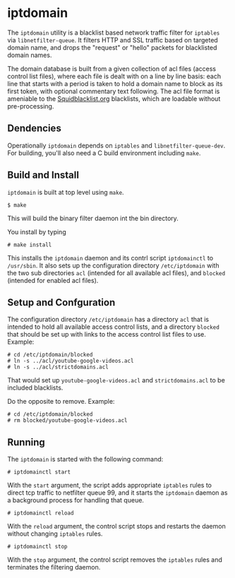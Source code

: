 # iptdomain

The `iptdomain` utility is a blacklist based network traffic filter
for `iptables` via `libnetfilter-queue`.
It filters HTTP and SSL traffic based on targeted domain name, and
drops the "request" or "hello" packets for blacklisted domain names.

The domain database is built from a given collection of acl files
(access control list files), where each file is dealt with on a line
by line basis: each line that starts with a period is taken to hold a
domain name to block as its first token, with optional commentary text
following. The acl file format is ameniable to the
[Squidblacklist.org](http://squidblacklist.org) blacklists, which are
loadable without pre-processing.

## Dendencies

Operationally `iptdomain` depends on `iptables` and
`libnetfilter-queue-dev`. For building, you'll also need a C build
environment including `make`.

## Build and Install

`iptdomain` is built at top level using `make`.

    $ make

This will build the binary filter daemon int the bin directory.

You install by typing

    # make install

This installs the `iptdomain` daemon and its contrl script
`iptdomainctl` to `/usr/sbin`. It also sets up the configuration
directory `/etc/iptdomain` with the two sub directories `acl`
(intended for all available acl files), and `blocked` (intended for
enabled acl files).

## Setup and Confguration

The configuration directory `/etc/iptdomain` has a directory `acl`
that is intended to hold all available access control lists, and a
directory `blocked` that should be set up with links to the access
control list files to use. Example:

    # cd /etc/iptdomain/blocked
    # ln -s ../acl/youtube-google-videos.acl
    # ln -s ../acl/strictdomains.acl

That would set up `youtube-google-videos.acl` and `strictdomains.acl`
to be included blacklists.

Do the opposite to remove. Example:

    # cd /etc/iptdomain/blocked
	# rm blocked/youtube-google-videos.acl

## Running

The `iptdomain` is started with the following command:

    # iptdomainctl start

With the `start` argument, the script adds appropriate `iptables`
rules to direct tcp traffic to netfilter queue 99, and it starts the
`iptdomain` daemon as a background process for handling that queue.

    # iptdomainctl reload

With the `reload` argument, the control script stops and restarts the
daemon without changing `iptables` rules.

    # iptdomainctl stop

With the `stop` argument, the control script removes the `iptables`
rules and terminates the filtering daemon.

